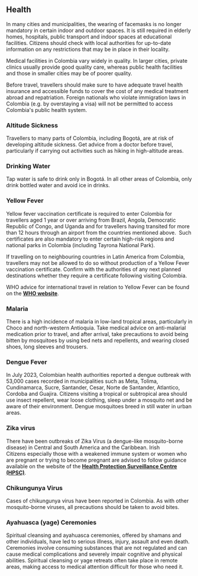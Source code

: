 ## Health

In many cities and municipalities, the wearing of facemasks is no longer mandatory in certain indoor and outdoor spaces. It is still required in elderly homes, hospitals, public transport and indoor spaces at educational facilities. Citizens should check with local authorities for up-to-date information on any restrictions that may be in place in their locality.

Medical facilities in Colombia vary widely in quality. In larger cities, private clinics usually provide good quality care, whereas public health facilities and those in smaller cities may be of poorer quality.

Before travel, travellers should make sure to have adequate travel health insurance and accessible funds to cover the cost of any medical treatment abroad and repatriation. Foreign nationals who violate immigration laws in Colombia (e.g. by overstaying a visa) will not be permitted to access Colombia's public health system.

### **Altitude Sickness**

Travellers to many parts of Colombia, including Bogotá, are at risk of developing altitude sickness. Get advice from a doctor before travel, particularly if carrying out activities such as hiking in high-altitude areas.

### **Drinking Water**

Tap water is safe to drink only in Bogotá. In all other areas of Colombia, only drink bottled water and avoid ice in drinks.

### **Yellow Fever**

Yellow fever vaccination certificate is required to enter Colombia for travellers aged 1 year or over arriving from Brazil, Angola, Democratic Republic of Congo, and Uganda and for travellers having transited for more than 12 hours through an airport from the countries mentioned above.  Such certificates are also mandatory to enter certain high-risk regions and national parks in Colombia (including Tayrona National Park).

If travelling on to neighbouring countries in Latin America from Colombia, travellers may not be allowed to do so without production of a Yellow Fever vaccination certificate. Confirm with the authorities of any next planned destinations whether they require a certificate following visiting Colombia.

WHO advice for international travel in relation to Yellow Fever can be found on the [**WHO website**](https://www.who.int/news-room/fact-sheets/detail/yellow-fever).

### **Malaria**

There is a high incidence of malaria in low-land tropical areas, particularly in Choco and north-western Antioquia. Take medical advice on anti-malarial medication prior to travel, and after arrival, take precautions to avoid being bitten by mosquitoes by using bed nets and repellents, and wearing closed shoes, long sleeves and trousers.

### **Dengue Fever**

In July 2023, Colombian health authorities reported a dengue outbreak with 53,000 cases recorded in municipalities such as Meta, Tolima, Cundinamarca, Sucre, Santander, Cesar, Norte de Santander, Atlantico, Cordoba and Guajira. Citizens visiting a tropical or subtropical area should use insect repellent, wear loose clothing, sleep under a mosquito net and be aware of their environment. Dengue mosquitoes breed in still water in urban areas.

### **Zika virus**

There have been outbreaks of Zika Virus (a dengue-like mosquito-borne disease) in Central and South America and the Caribbean. Irish Citizens especially those with a weakened immune system or women who are pregnant or trying to become pregnant are advised to follow guidance available on the website of the [**Health Protection Surveillance Centre (HPSC)**](http://www.hpsc.ie/A-Z/Vectorborne/Zika/).

### **Chikungunya Virus**

Cases of chikungunya virus have been reported in Colombia. As with other mosquito-borne viruses, all precautions should be taken to avoid bites.

### **Ayahuasca (yage) Ceremonies**

Spiritual cleansing and ayahuasca ceremonies, offered by shamans and other individuals, have led to serious illness, injury, assault and even death. Ceremonies involve consuming substances that are not regulated and can cause medical complications and severely impair cognitive and physical abilities. Spiritual cleansing or yage retreats often take place in remote areas, making access to medical attention difficult for those who need it.